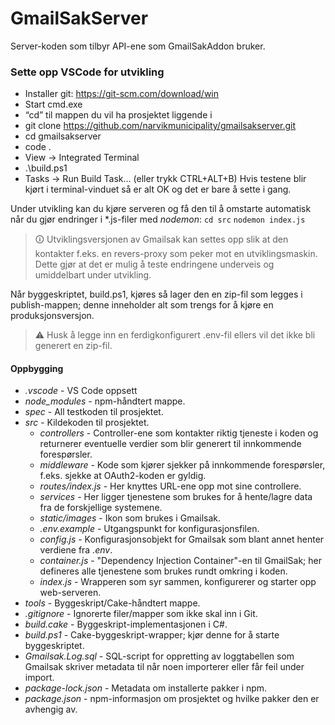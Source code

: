 # GmailSakServer
Server-koden som tilbyr API-ene som GmailSakAddon bruker.

### Sette opp VSCode for utvikling
- Installer git: https://git-scm.com/download/win
- Start cmd.exe
- “cd” til mappen du vil ha prosjektet liggende i
- git clone https://github.com/narvikmunicipality/gmailsakserver.git
- cd gmailsakserver
- code .
- View → Integrated Terminal
- .\build.ps1
- Tasks → Run Build Task... (eller trykk CTRL+ALT+B)
Hvis testene blir kjørt i terminal-vinduet så er alt OK og det er bare å sette i gang.

Under utvikling kan du kjøre serveren og få den til å omstarte automatisk når du gjør endringer i *.js-filer med *nodemon*:
`cd src`
`nodemon index.js`

> 🛈
Utviklingsversjonen av Gmailsak kan settes opp slik at den kontakter f.eks. en revers-proxy som peker mot en utviklingsmaskin.
Dette gjør at det er mulig å teste endringene underveis og umiddelbart under utvikling.

Når byggeskriptet, build.ps1, kjøres så lager den en zip-fil som legges i publish-mappen; denne inneholder alt som trengs for å kjøre en produksjonsversjon.
> ⚠ Husk å legge inn en ferdigkonfigurert .env-fil ellers vil det ikke bli generert en zip-fil.

#### Oppbygging
- *.vscode* - VS Code oppsett
- *node_modules* - npm-håndtert mappe.
- *spec* - All testkoden til prosjektet.
- *src* - Kildekoden til prosjektet.
  - *controllers* - Controller-ene som kontakter riktig tjeneste i koden og returnerer eventuelle verdier som blir generert til innkommende forespørsler.
  - *middleware* - Kode som kjører sjekker på innkommende forespørsler, f.eks. sjekke at OAuth2-koden er gyldig.
  - *routes/index.js* - Her knyttes URL-ene opp mot sine controllere.
  - *services* - Her ligger tjenestene som brukes for å hente/lagre data fra de forskjellige   systemene.
  - *static/images* - Ikon som brukes i Gmailsak.
  - *.env.example* - Utgangspunkt for konfigurasjonsfilen.
  - *config.js* - Konfigurasjonsobjekt for Gmailsak som blant annet henter verdiene fra *.env*.
  - *container.js* - "Dependency Injection Container"-en til GmailSak; her defineres alle   tjenestene som brukes rundt omkring i koden.
  - *index.js* - Wrapperen som syr sammen, konfigurerer og starter opp web-serveren.
- *tools* - Byggeskript/Cake-håndtert mappe.
- *.gitignore* - Ignorerte filer/mapper som ikke skal inn i Git.
- *build.cake* - Byggeskript-implementasjonen i C#.
- *build.ps1* - Cake-byggeskript-wrapper; kjør denne for å starte byggeskriptet.
- *Gmailsak.Log.sql* - SQL-script for oppretting av loggtabellen som Gmailsak skriver metadata til når noen importerer eller får feil under import.
- *package-lock.json* - Metadata om installerte pakker i npm.
- *package.json* - npm-informasjon om prosjektet og hvilke pakker den er avhengig av.